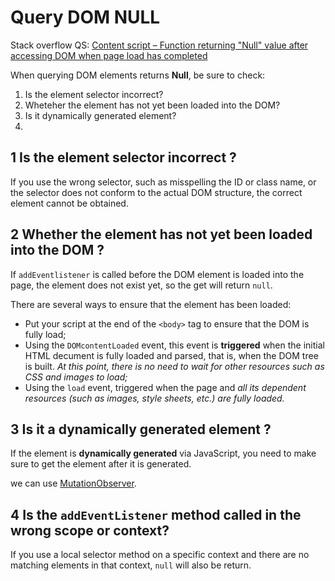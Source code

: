 # Query DOM NULL

Stack overflow QS: <a href="https://stackoverflow.com/questions/78936250/content-script-function-returning-null-value-after-accessing-dom-when-page-l" target="_blank">Content script – Function returning "Null" value after accessing DOM when page load has completed</a>

When querying DOM elements returns **Null**, be sure to check: 

1. Is the element selector incorrect?
2. Wheteher the element has not yet been loaded into the DOM?
3. Is it dynamically generated element?
4. 


## 1 Is the element selector incorrect ?

If you use the wrong selector, such as misspelling the ID or class name, or the selector does not conform to the actual DOM structure, the correct element cannot be obtained.

## 2 Whether the element has not yet been loaded into the DOM ?

If `addEventlistener` is called before the DOM element is loaded into the page, the element does not exist yet, so the get will return `null`.  

There are several ways to ensure that the element has been loaded:

* Put your script at the end of the `<body>` tag to ensure that the DOM is fully load;
* Using the `DOMcontentLoaded` event, this event is **triggered** when the initial HTML decument is fully loaded and parsed, that is, when the DOM tree is built. _At this point, there is no need to wait for other resources such as CSS and images to load;_
* Using the `load` event, triggered when the page and _all its dependent resources (such as images, style sheets, etc.) are fully loaded._  

## 3 Is it a dynamically generated element ?

If the element is **dynamically generated** via JavaScript, you need to make sure to get the element after it is generated.

we can use <a href="https://github.com/huabin91/mein-profil/blob/main/1-Programmierkenntnisse/1-Frontend-Entwicklungen/1_JavaScript/1_JavaScript_Code_Demo/1_Stack_Overflow_QAs/1_Question_Access_DOM_Null/MutationObserverUsing.md" target="_blank">MutationObserver</a>.

## 4 Is the `addEventListener` method called in the wrong scope or context?

If you use a local selector method on a specific context and there are no matching elements in that context, `null` will also be return.